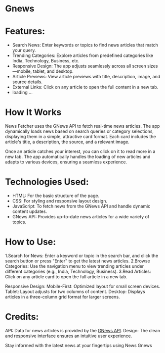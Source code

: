 # Gnews

# Features:
- Search News: Enter keywords or topics to find news articles that match your query.
- Trending Categories: Explore articles from predefined categories like India, Technology, Business, etc.
- Responsive Design: The app adjusts seamlessly across all screen sizes—mobile, tablet, and desktop.
- Article Previews: View article previews with title, description, image, and source details.
- External Links: Click on any article to open the full content in a new tab.
- loading ...


# How It Works
News Fetcher uses the GNews API to fetch real-time news articles. The app dynamically loads news based on search queries or category selections, displaying them in a simple, attractive card format. Each card includes the article's title, a description, the source, and a relevant image.

Once an article catches your interest, you can click on it to read more in a new tab. The app automatically handles the loading of new articles and adapts to various devices, ensuring a seamless experience.



# Technologies Used:
- HTML: For the basic structure of the page.
- CSS: For styling and responsive layout design.
- JavaScript: To fetch news from the GNews API and handle dynamic content updates.
- GNews API: Provides up-to-date news articles for a wide variety of topics.


# How to Use:
1.Search for News: Enter a keyword or topic in the search bar, and click the search button or press "Enter" to get the latest news articles.
2.Browse Categories: Use the navigation menu to view trending articles under different categories (e.g., India, Technology, Business).
3.Read Articles: Click on any article card to open the full article in a new tab.


Responsive Design:
Mobile-First: Optimized layout for small screen devices.
Tablet: Layout adjusts for two columns of content.
Desktop: Displays articles in a three-column grid format for larger screens.
  

# Credits:
API: Data for news articles is provided by the [GNews API](https://gnews.io/docs/).
Design: The clean and responsive interface ensures an intuitive user experience.



Stay informed with the latest news at your fingertips using News Gnews


